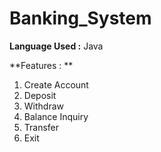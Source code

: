 # Banking_System
**Language Used :** Java 

**Features :  **
1. Create Account
2. Deposit
3. Withdraw
4. Balance Inquiry
5. Transfer
6. Exit
